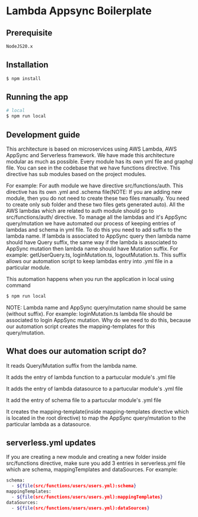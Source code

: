 # Lambda Appsync Boilerplate

## Prerequisite

```bash
NodeJS20.x
```

## Installation

```bash
$ npm install
```

## Running the app

```bash
# local
$ npm run local
```

## Development guide
This architecture is based on microservices using AWS Lambda, AWS AppSync and Serverless framework. We have made this architecture modular as much as possible. Every module has its own yml file and graphql file. You can see in the codebase that we have functions directive. This directive has sub modules based on the project modules.

For example: For auth module we have directive src/functions/auth. This directive has its own .yml and .schema file(NOTE: If you are adding new module, then you do not need to create these two files manually. You need to create only sub folder and these two files gets generated auto).
All the AWS lambdas which are related to auth module should go to src/functions/auth/ directive. To manage all the lambdas and it's AppSync query/mutation we have automated our process of keeping entries of lambdas and schema in yml file. To do this you need to add suffix to the lambda name. If lambda is associated to AppSync query then lambda name should have Query suffix, the same way if the lambda is associated to AppSync mutation then lambda name should have Mutation suffix.
For example: getUserQuery.ts, loginMutation.ts, logoutMutation.ts. This suffix allows our automation script to keep lambdas entry into .yml file in a particular module.

This automation happens when you run the application in local using command
```bash
$ npm run local
```

NOTE: Lambda name and AppSync query/mutation name should be same (without suffix). For example: loginMutation.ts lambda file should be associated to login AppSync mutation.
Why do we need to do this, because our automation script creates the mapping-templates for this query/mutation.


## What does our automation script do?
It reads Query/Mutation suffix from the lambda name.

It adds the entry of lambda function to a partucular module's .yml file

It adds the entry of lambda datasource to a partucular module's .yml file

It add the entry of schema file to a partucular module's .yml file

It creates the mapping-template(inside mapping-templates directive which is located in the root directive) to map the AppSync query/mutation to the particular lambda as a datasource.

## serverless.yml updates

If you are creating a new module and creating a new folder inside src/functions directive, make sure you add 3 entries in serverless.yml file which are schema, mappingTemplates and dataSources.
For example:
```bash
schema:
  - ${file(src/functions/users/users.yml):schema}
mappingTemplates:
  - ${file(src/functions/users/users.yml):mappingTemplates}
dataSources:
  - ${file(src/functions/users/users.yml):dataSources}
```
